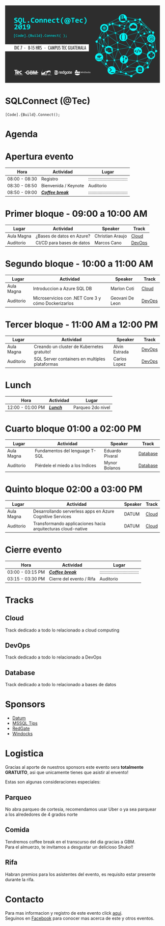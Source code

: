 ![Header](images/header.jpg)
# SQLConnect (@Tec)
```
[Code].{Build}.Connect();
```
# Agenda

# Apertura evento
Hora | Actividad | Lugar
--- | --- | ---
08:00 - 08:30 | Registro | ::::::::::::::::::::::::::::::::::
08:30 - 08:50 | Bienvenida / Keynote | Auditorio
08:50 - 09:00 | **_[Coffee break](#Comida)_** | ::::::::::::::::::::::::::::::::::

# Primer bloque - 09:00 a 10:00 AM
Lugar | Actividad | Speaker | Track
--- | --- | ---  | ---
Aula Magna | ¿Bases de datos en Azure? | Christian Araujo | [Cloud](#Cloud)
Auditorio | CI/CD para bases de datos | Marcos Cano | [DevOps](#DevOps)

# Segundo bloque - 10:00 a 11:00 AM
Lugar | Actividad | Speaker | Track
--- | --- | ---  | ---
Aula Magna | Introduccion a Azure SQL DB | Marlon Coti | [Cloud](#Cloud)
Auditorio | Microservicios con .NET Core 3 y cómo Dockerizarlos | Geovani De Leon | [DevOps](#DevOps)

# Tercer bloque - 11:00 AM a 12:00 PM
Lugar | Actividad | Speaker | Track
--- | --- | ---  | ---
Aula Magna | Creando un cluster de Kubernetes gratuito! | Alvin Estrada | [DevOps](#DevOps)
Auditorio | SQL Server containers en multiples plataformas | Carlos Lopez | [DevOps](#DevOps)

# Lunch
Hora | Actividad | Lugar
--- | --- | ---
12:00 - 01:00 PM | **_[Lunch](#Comida)_** | Parqueo 2do nivel

# Cuarto bloque 01:00 a 02:00 PM
Lugar | Actividad | Speaker | Track
--- | --- | ---  | ---
Aula Magna| Fundamentos del lenguage T-SQL | Eduardo Pivaral | [Database](#Database)
Auditorio | Piérdele el miedo a los Indices | Mynor Bolanos | [Database](#Database)

# Quinto bloque 02:00 a 03:00 PM
Lugar | Actividad | Speaker | Track
--- | --- | ---  | ---
Aula Magna | Desarrollando serverless apps en Azure Cognitive Services | DATUM | [Cloud](#Cloud)
Auditorio| Transformando applicaciones hacia arquitecturas cloud-native | DATUM | [Cloud](#Cloud)

# Cierre evento
Hora | Actividad | Lugar
--- | --- | ---
03:00 - 03:15 PM | **_[Coffee break](#Comida)_** | ::::::::::::::::::::::::::::::::::
03:15 - 03:30 PM | Cierre del evento / Rifa | Auditorio

# Tracks
## Cloud
Track dedicado a todo lo relacionado a cloud computing
## DevOps
Track dedicado a todo lo relacionado a DevOps
## Database
Track dedicado a todo lo relacionado a bases de datos

# Sponsors

* [Datum](https://www.datum.com.gt/)
* [MSSQL Tips](https://www.mssqltips.com)
* [RedGate](https://www.red-gate.com)
* [Windocks](https://windocks.com)

# Logistica
Gracias al aporte de nuestros sponsors este evento sera **totalmente GRATUITO**, asi que unicamente tienes que asistir al envento!

Estas son algunas consideraciones especiales:

## Parqueo
No abra parqueo de cortesia, recomendamos usar Uber o ya sea parquear a los alrededores de 4 grados norte

## Comida
Tendremos coffee break en el transcurso del dia gracias a GBM.  
Para el almuerzo, te invitamos a desgustar un delicioso Shuko!!

## Rifa
Habran premios para los asistentes del evento, es requisito estar presente durante la rifa.

# Contacto
Para mas informacion y registro de este evento click [aqui](https://sqlconnect_2019.eventbrite.com).  
Seguinos en [Facebook](https://www.facebook.com/groups/gtssug/) para conocer mas acerca de este y otros eventos.
